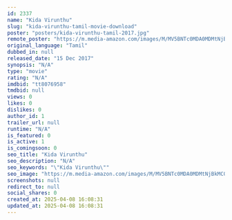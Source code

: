 ```yaml
---
id: 2337
name: "Kida Virunthu"
slug: "kida-virunthu-tamil-movie-download"
poster: "posters/kida-virunthu-tamil-2017.jpg"
remote_poster: "https://m.media-amazon.com/images/M/MV5BNTc0MDA0MDMtNjBkMC00OTJjLWE4ZDItY2QyNGRiN2ViYWU3XkEyXkFqcGdeQXVyNzQyNDQ1NTI@._V1_SX300.jpg"
original_language: "Tamil"
dubbed_in: null
released_date: "15 Dec 2017"
synopsis: "N/A"
type: "movie"
rating: "N/A"
imdbid: "tt8076958"
tmdbid: null
views: 0
likes: 0
dislikes: 0
author_id: 1
trailer_url: null
runtime: "N/A"
is_featured: 0
is_active: 1
is_comingsoon: 0
seo_title: "Kida Virunthu"
seo_description: "N/A"
seo_keywords: "\"Kida Virunthu\""
seo_image: "https://m.media-amazon.com/images/M/MV5BNTc0MDA0MDMtNjBkMC00OTJjLWE4ZDItY2QyNGRiN2ViYWU3XkEyXkFqcGdeQXVyNzQyNDQ1NTI@._V1_SX300.jpg"
screenshots: null
redirect_to: null
social_shares: 0
created_at: 2025-04-08 16:08:31
updated_at: 2025-04-08 16:08:31
---
```


